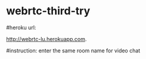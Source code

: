# webrtc-third-try

#heroku url: 

http://webrtc-lu.herokuapp.com. 

#instruction: enter the same room name for video chat
